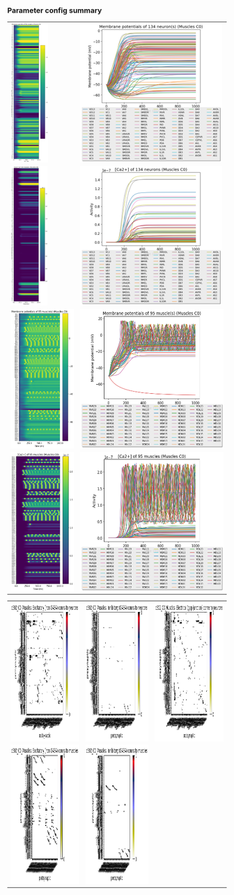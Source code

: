 ### Parameter config summary 
<table>

<tr>
  <td><a href="neurons_C0_Muscles.png"><img alt=" " src="neurons_C0_Muscles.png" height="320"/></a></td>
  <td><a href="traces_neuron_Muscles_C0.png"><img alt=" " src="traces_neuron_Muscles_C0.png" height="320"/></a></td>
</tr>

<tr>
  <td><a href="neuron_activity_C0_Muscles.png"><img alt=" " src="neuron_activity_C0_Muscles.png" height="320"/></a></td>
  <td><a href="traces_neuron_activity_Muscles_C0.png"><img alt=" " src="traces_neuron_activity_Muscles_C0.png" height="320"/></a></td>
</tr>

<tr>
  <td><a href="muscles_C0_Muscles.png"><img alt=" " src="muscles_C0_Muscles.png" height="320"/></a></td>
  <td><a href="traces_muscles_Muscles_C0.png"><img alt=" " src="traces_muscles_Muscles_C0.png" height="320"/></a></td>
</tr>

<tr>
  <td><a href="muscle_activity_C0_Muscles.png"><img alt=" " src="muscle_activity_C0_Muscles.png" height="320"/></a></td>
  <td><a href="traces_muscles_activity_Muscles_C0.png"><img alt=" " src="traces_muscles_activity_Muscles_C0.png" height="320"/></a></td>
</tr>
</table>
<table>

<tr><td><a href="c302_C0_Muscles_exc_to_neurons.png"><img alt=" " src="c302_C0_Muscles_exc_to_neurons.png" height="320"/></a></td>

  <td><a href="c302_C0_Muscles_inh_to_neurons.png"><img alt=" " src="c302_C0_Muscles_inh_to_neurons.png" height="320"/></a></td>

  <td><a href="c302_C0_Muscles_elec_neurons_neurons.png"><img alt=" " src="c302_C0_Muscles_elec_neurons_neurons.png" height="320"/></a></td></tr>

<tr><td><a href="c302_C0_Muscles_exc_to_muscles.png"><img alt=" " src="c302_C0_Muscles_exc_to_muscles.png" height="320"/></a></td>

  <td><a href="c302_C0_Muscles_inh_to_muscles.png"><img alt=" " src="c302_C0_Muscles_inh_to_muscles.png" height="320"/></a></td></tr>
</table>
